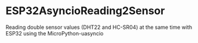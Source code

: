 # ESP32AsyncioReading2Sensor
Reading double sensor values (DHT22 and HC-SR04) at the same time with ESP32 using the MicroPython-uasyncio
